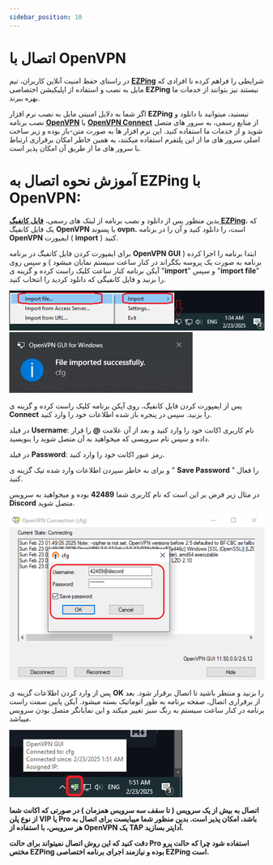 ```yaml
---
sidebar_position: 10
---
```


# اتصال با OpenVPN


در راستای حفظ امنیت آنلاین کاربران، تیم **[EZPing](https://ezping.ir/)** شرایطی را فراهم کرده تا افرادی که مایل به نصب و استفاده از اپلیکیشن اختصاصی **EZPing** نیستند نیز بتوانند از خدمات ما بهره ببرند.

اگر شما به دلایل امنیتی مایل به نصب نرم افزار **EZPing** نیستید، میتوانید با دانلود و نصب برنامه **[OpenVPN](https://openvpn.net/)** یا **[OpenVPN Connect](https://openvpn.net/client/client-connect-vpn-for-windows/)** از منابع رسمی، به سرور های متصل شوید و از خدمات ما استفاده کنید. 
این نرم افزار ها به صورت متن-باز بوده و زیر ساخت اصلی سرور های ما از این پلتفرم استفاده میکنند، به همین خاطر امکان برقراری ارتباط با سرور های ما از طریق آن امکان پذیر است.

# آموزش نحوه اتصال به EZPing با OpenVPN: 

بدین منظور پس از دانلود و نصب برنامه از لینک های رسمی، **[فایل کانفیگ EZPing](http://ir.ezping.ir/downloads/cfg.ovpn)**، که یک فایل کانفیگ **OpenVPN** با پسوند **ovpn.** است، را دانلود کنید و آن را در برنامه **OpenVPN** ایمپورت ( **import** ) کنید. 

برای ایمپورت کردن فایل کانفیگ در برنامه **OpenVPN GUI** ابتدا برنامه را اجرا کرده ( برنامه به صورت یک پروسه بکگراند در کنار ساعت سیستم نمایان میشود ) و سپس روی آیکن برنامه کنار ساعت کلیک راست کرده و گزینه ی "**import**" و سپس "**import file**" را بزنید و فایل کانفیگی که دانلود کردید را انتخاب کنید.

![winver-run](./img/cfgimporting.png)
![winver-run](./img/cfgsuccessfulimport.png)


پس از ایمپورت کردن فایل کانفیگ، روی آیکن برنامه کلیک راست کرده و گزینه ی **Connect** را بزنید. سپس در پنجره باز شده اطلاعات خود را وارد کنید.

در فیلد **Username**: نام کاربری اکانت خود را وارد کنید و بعد از آن علامت **@** را قرار داده و سپس نام سرویسی که میخواهید به آن متصل شوید را بنویسید.

در فیلد **Password**: رمز عبور اکانت خود را وارد کنید.

و برای به خاطر سپردن اطلاعات وارد شده تیک گزینه ی " **Save Password** " را فعال کنید.


در مثال زیر فرض بر این است که نام کاربری شما **42489** بوده و میخواهید به سرویس **Discord** متصل شوید.

![winver-run](./img/openvpcredentials.png)


پس از وارد کردن اطلاعات گزینه ی **OK** را بزنید و منتظر باشید تا اتصال برقرار شود. بعد از برقراری اتصال، صفحه برنامه به طور اتوماتیک بسته میشود. آیکن پایین سمت راست برنامه در کنار ساعت سیستم به رنگ سبز تغییر میکند و این نمایانگر متصل بودن سرویس میباشد.

![winver-run](./img/openvpnconnected.png)



**اتصال به بیش از یک سرویس ( تا سقف سه سرویس همزمان ) در صورتی که اکانت شما از نوع پلن VIP یا Pro باشد، امکان پذیر است. بدین منظور شما میبایست برای اتصال به هر سرویس، با استفاده از OpenVPN یک TAP آداپتر بسازید.**

**دقت کنید که این روش اتصال نمیتواند برای حالت Pro استفاده شود چرا که حالت پرو مختص EZPing بوده و نیازمند اجرای برنامه اختصاصی EZPing است.**
